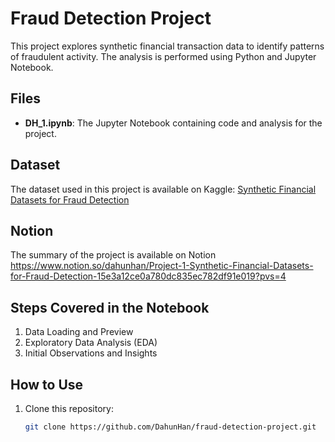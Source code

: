 # Fraud Detection Project

This project explores synthetic financial transaction data to identify patterns of fraudulent activity. The analysis is performed using Python and Jupyter Notebook.

## Files
- **DH_1.ipynb**: The Jupyter Notebook containing code and analysis for the project.

## Dataset
The dataset used in this project is available on Kaggle:
[Synthetic Financial Datasets for Fraud Detection](https://www.kaggle.com/ealaxi/paysim1)

## Notion 
The summary of the project is available on Notion
https://www.notion.so/dahunhan/Project-1-Synthetic-Financial-Datasets-for-Fraud-Detection-15e3a12ce0a780dc835ec782df91e019?pvs=4

## Steps Covered in the Notebook
1. Data Loading and Preview
2. Exploratory Data Analysis (EDA)
3. Initial Observations and Insights

## How to Use
1. Clone this repository:
   ```bash
   git clone https://github.com/DahunHan/fraud-detection-project.git
